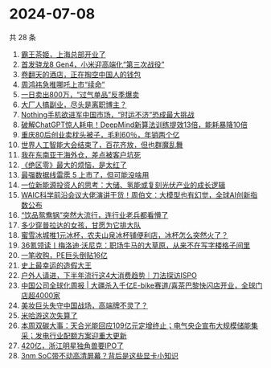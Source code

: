 # 2024-07-08

共 28 条

<!-- BEGIN 36KR -->
<!-- 最后更新时间 2024-07-08 02:01:16 +0800 -->
1. [霸王茶姬，上海总部开业了](https://36kr.com/p/2850590124919682)
1. [首发骁龙8 Gen4，小米迎高端化“第三次战役”](https://36kr.com/p/2849394955360647)
1. [卷翻天的酒店，正在掏空中国人的钱包](https://36kr.com/p/2851546409798532)
1. [周鸿祎急推哪吒上市“续命”](https://36kr.com/p/2850159133579649)
1. [一日卖出800万，“过气单品”反季爆卖](https://36kr.com/p/2849411911486081)
1. [大厂人搞副业，尽头是离职博主？](https://36kr.com/p/2851851262462848)
1. [Nothing手机欲进军中国市场，“时运不济”恐成最大挑战](https://36kr.com/p/2851613858798473)
1. [破解ChatGPT惊人耗电！DeepMind新算法训练提效13倍，能耗暴降10倍](https://36kr.com/p/2852016350939783)
1. [重庆80后创业卖枕头被子，毛利60％，年销两个亿](https://36kr.com/p/2850749762784134)
1. [世界人工智能大会结束了，百花齐放，但也群魔乱舞](https://36kr.com/p/2851541150223237)
1. [我在东南亚干海外仓，差点被客户坑死](https://36kr.com/p/2850562038537095)
1. [《绝区零》最大的烦恼，是太红了](https://36kr.com/p/2851422281075335)
1. [最强数据线雷雳 5 上市了，但可能没啥用](https://36kr.com/p/2850629329062531)
1. [一位新能源投资人的思考：大储、氢能或复刻光伏产业的成长逻辑](https://36kr.com/p/2847948876680070)
1. [WAIC科学前沿会议大佬演讲干货！周伯文：大模型也有幻觉，全球AI创新指数公布](https://36kr.com/p/2849481785170817)
1. [“饮品鸳鸯锅”突然大流行，连行业老兵都看懵了](https://36kr.com/p/2851534519372422)
1. [多少穿普拉达的女孩，甘愿为它排大队](https://36kr.com/p/2851528090258051)
1. [蜜雪冰城推1元冰杯，农夫山泉冰杯铺便利店，冰杯怎么突然火了？](https://36kr.com/p/2851479595060103)
1. [36氪领读丨梅洛迪·沃尼克：职场牛马的大草原，从来不在写字楼格子间里](https://36kr.com/p/2846156794350214)
1. [一笔收购，PE巨头倒贴16亿](https://36kr.com/p/2851575254092423)
1. [史上最幸运的造假大王](https://36kr.com/p/2850603676338818)
1. [户外人请进，下半年流行这4大消费趋势｜刀法探访ISPO](https://36kr.com/p/2845016211508105)
1. [中国公司全球化周报 | 大疆杀入千亿E-bike赛道/喜茶巴黎快闪店开业，全球门店超4000家](https://36kr.com/p/2850543802780289)
1. [美妆巨头失守中国战场，高端牌不灵了？](https://36kr.com/p/2850759192939397)
1. [米哈游这次失算了](https://36kr.com/p/2850181467605897)
1. [本周双碳大事：天合光能回应109亿元定增终止；电气央企宣布大规模储能集采；发电行业配额方案迎重大更新](https://36kr.com/p/2851752216152962)
1. [420亿，浙江明星独角兽要IPO了](https://36kr.com/p/2850506094905992)
1. [3nm SoC带不动高清屏幕？背后是这些显卡小知识](https://36kr.com/p/2850600534657920)
<!-- END 36KR -->